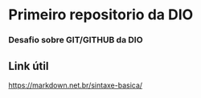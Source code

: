 # Primeiro repositorio da DIO

### Desafio sobre GIT/GITHUB da DIO


## Link útil

https://markdown.net.br/sintaxe-basica/

